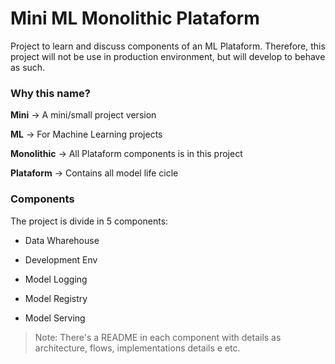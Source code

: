# Mini ML Monolithic Plataform

Project to learn and discuss components of an ML Plataform. Therefore, this project will not be use in production environment, but will develop to behave as such.

### Why this name?

**Mini** -> A mini/small project version

**ML** -> For Machine Learning projects

**Monolithic** -> All Plataform components is in this project

**Plataform** -> Contains all model life cicle 

### Components

The project is divide in 5 components:

- Data Wharehouse

- Development Env

- Model Logging

- Model Registry

- Model Serving

> Note: There's a README in each component with details as architecture, flows, implementations details e etc.